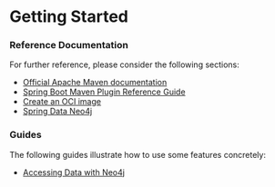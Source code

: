 # Getting Started

### Reference Documentation

For further reference, please consider the following sections:

* [Official Apache Maven documentation](https://maven.apache.org/guides/index.html)
* [Spring Boot Maven Plugin Reference Guide](https://docs.spring.io/spring-boot/docs/3.1.3/maven-plugin/reference/html/)
* [Create an OCI image](https://docs.spring.io/spring-boot/docs/3.1.3/maven-plugin/reference/html/#build-image)
* [Spring Data Neo4j](https://docs.spring.io/spring-boot/docs/3.1.3/reference/htmlsingle/index.html#data.nosql.neo4j)

### Guides

The following guides illustrate how to use some features concretely:

* [Accessing Data with Neo4j](https://spring.io/guides/gs/accessing-data-neo4j/)

